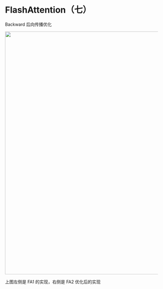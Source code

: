 # FlashAttention（七）
Backward 后向传播优化

<div style="text-align: center"><img src="https://pica.zhimg.com/v2-bc6ed7b2523ea17fccdd5234b5c5112a_1440w.jpg" width="800px" style="display: inline;"/></div>

上图左侧是 FA1 的实现，右侧是 FA2 优化后的实现